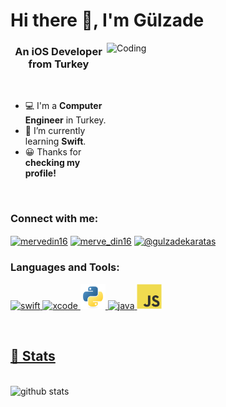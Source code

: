  <h1>  Hi there 👋, I'm Gülzade </h1>

<img align="right" alt="Coding" height="250" width="350" src="https://cdn.dribbble.com/users/2343459/screenshots/14393709/media/1f76b38bfee6b1282cf8a1ec2b773f9c.gif">


<h3 align="center">An iOS Developer from Turkey</h3>
<br/>

- 💻 I'm a **Computer Engineer** in Turkey. 
- 🌱 I’m currently learning **Swift**.
- 😀 Thanks for **checking my profile!**
  
<br>
<h3 align="left">Connect with me:</h3>
<p align="left">
<a href="https://tr.linkedin.com/in/gulzadekaratas" target="blank"><img align="center" src="https://cdn.jsdelivr.net/npm/simple-icons@3.0.1/icons/linkedin.svg" alt="mervedin16" height="30" width="40" /></a>
<a href="https://www.hackerrank.com/gulzadekrts" target="blank"><img align="center" src="https://raw.githubusercontent.com/rahuldkjain/github-profile-readme-generator/master/src/images/icons/Social/hackerrank.svg" alt="merve_din16" height="30" width="40" /></a>
<a href="https://medium.com/@gulzadekaratas" target="blank"><img align="center" src="https://cdn.jsdelivr.net/npm/simple-icons@3.0.1/icons/medium.svg" alt="@gulzadekaratas" height="30" width="40" /></a>
</p>

<h3 align="left">Languages and Tools:</h3>
<p align="left"> <a href="https://developer.apple.com/swift/"> <img src="https://cdn.worldvectorlogo.com/logos/swift-15.svg" alt="swift" width="40" height="40"/> </a> <a href="https://developer.apple.com/xcode/" target="_blank" rel="noreferrer"> <img src="https://developer.apple.com/assets/elements/icons/xcode-cloud/xcode-cloud-128x128_2x.png" alt="xcode" width="40" height="40"/> </a><a href="https://www.python.org" target="_blank" rel="noreferrer"> <img src="https://raw.githubusercontent.com/devicons/devicon/master/icons/python/python-original.svg" alt="python" width="40" height="40"/> </a><a href="https://www.java.com/en/" target="_blank" rel="noreferrer"> <img src="https://www.svgrepo.com/show/303388/java-4-logo.svg" alt="java" width="40" height="40"/> </a> <a href="https://eloquentjavascript.net/" target="_blank" rel="noreferrer"> <img src="https://raw.githubusercontent.com/devicons/devicon/master/icons/javascript/javascript-original.svg" alt="javascript" width="40" height="40"/> 
</p>
<br>

<h2>👀 Stats</h2>
<br>
<img align="left" src="https://github-readme-stats.vercel.app/api?username=gulzade&show_icons=true&bg_color=00000000" alt="github stats">





